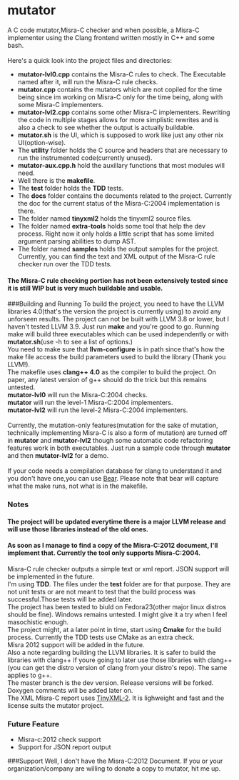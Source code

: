 # mutator

A C code mutator,Misra-C checker and when possible, a Misra-C implementer using the Clang frontend written mostly in C++ and some bash.<br/>
<br/>
Here's a quick look into the project files and directories:<br/>
* **mutator-lvl0.cpp** contains the Misra-C rules to check. The Executable named after it, will run the Misra-C rule checks.<br/>
* **mutator.cpp** contains the mutators which are not copiled for the time being since im working on Misra-C only for the time being, along with some Misra-C implementers.<br/>
* **mutator-lvl2.cpp** contains some other Misra-C implementers. Rewriting the code in multiple stages allows for more simplistic rewrites and is also a check to see whether the output is actually buildable.<br/>
* **mutator.sh** is the UI, which is supposed to work like just any other nix UI(option-wise).<br/>
* The **utility** folder holds the C source and headers that are necessary to run the instrumented code(currently unused).<br/>
* **mutator-aux.cpp.h** hold the auxillary functions that most modules will need.<br/>
* Well there is the **makefile**.<br/>
* The **test** folder holds the **TDD** tests.<br/>
* The **docs** folder contains the documents related to the project. Currently the doc for the current status of the Misra-C:2004 implementation is there.<br/>
* The folder named **tinyxml2** holds the tinyxml2 source files.<br/>
* The folder named **extra-tools** holds some tool that help the dev process. Right now it only holds a little script that has some limited argument parsing abilities to dump AST.<br/>
* The folder named **samples** holds the output samples for the project. Currently, you can find the text and XML output of the Misra-C rule checker run over the TDD tests.<br/>
#### **The Misra-C rule checking portion has not been extensively tested since it is still WIP but is very much buildable and usable.**<br/>

###Building and Running
To build the project, you need to have the LLVM libraries 4.0(that's the version the project is currently using) to avoid any unforseen results. The project can not be built with LLVM 3.8 or lower, but I haven't tested LLVM 3.9. Just run **make** and you're good to go. Running make will build three executables which can be used independently or with **mutator.sh**(use -h to see a list of options.)<br/>
You need to make sure that **llvm-configure** is in path since that's how the make file access the build parameters used to build the library (Thank you LLVM!).<br/>
The makefile uses **clang++ 4.0** as the compiler to build the project. On paper, any latest version of g++ should do the trick but this remains untested.<br/>
**mutator-lvl0** will run the Misra-C:2004 checks.<br/>
**mutator** will run the level-1 Misra-C:2004 implementers.<br/>
**mutator-lvl2** will run the level-2 Misra-C:2004 implementers.<br/>
<br/>
Currently, the mutation-only features(mutation for the sake of mutation, technically implementing Misra-C is also a form of mutation) are turned off in **mutator** and **mutator-lvl2** though some automatic code refactoring features work in both executables. Just run a sample code through **mutator** and then **mutator-lvl2** for a demo.<br/>
<br/>
If your code needs a compilation database for clang to understand it and you don't have one,you can use [Bear](https://github.com/rizsotto/Bear). Please note that bear will capture what the make runs, not what is in the makefile.<br/>

### Notes
#### **The project will be updated everytime there is a major LLVM release and will use those libraries instead of the old ones.**
#### **As soon as I manage to find a copy of the Misra-C:2012 document, I'll implement that. Currently the tool only supports Misra-C:2004.**
Misra-C rule checker outputs a simple text or xml report. JSON support will be implemented in the future.<br/>
I'm using **TDD**. The files under the **test** folder are for that purpose. They are not unit tests or are not meant to test that the build process was successful.Those tests will be added later.<br/>
The project has been tested to biuld on Fedora23(other major linux distros should be fine). Windows remains untested. I might give it a try when I feel masochistic enough.<br/>
The project might, at a later point in time, start using **Cmake** for the build process. Currently the TDD tests use CMake as an extra check.<br/>
Misra 2012 support will be added in the future.<br/>
Also a note regarding building the LLVM libraries. It is safer to build the libraries with clang++ if youre going to later use those libraries with clang++(you can get the distro version of clang from your distro's repo). The same applies to g++.<br/>
The master branch is the dev version. Release versions will be forked.<br/>
Doxygen comments will be added later on.<br/>
The XML Misra-C report uses [TinyXML-2](https://github.com/leethomason/tinyxml2). It is lighweight and fast and the license suits the mutator project.<br/>

### Future Feature
* Misra-c:2012 check support<br/>
* Support for JSON report output<br/>

###Support
Well, I don't have the Misra-C:2012 Document. If you or your organization/company are willing to donate a copy to mutator, hit me up.<br/>
